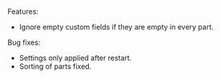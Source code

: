 Features:
- Ignore empty custom fields if they are empty in every part.

Bug fixes:
- Settings only applied after restart.
- Sorting of parts fixed.
